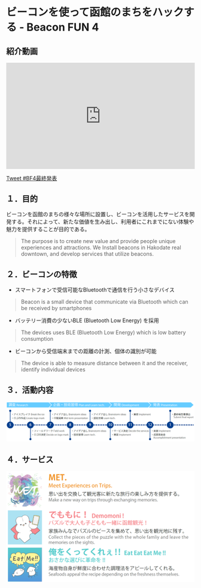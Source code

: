 # ビーコンを使って函館のまちをハックする - Beacon FUN 4

## 紹介動画

<div class="yt-wrapper">
    <iframe src="https://www.youtube.com/embed/s91rVjF6vxQ" frameborder="0" allow="accelerometer; autoplay; clipboard-write; encrypted-media; gyroscope; picture-in-picture" allowfullscreen></iframe>
</div>

<style>
    #forkme_banner {
        display: none;
    }

    #project_tagline {
        font-size: 32px;
        text-align: center;
    }

    .inner {
        max-width: 720px;
    }

    .yt-wrapper {
        position: relative;
        width: 100%;
    }
    .yt-wrapper:before {
        content: "";
        display: block;
        padding-top: 56.25%;
    }
    .yt-wrapper iframe {
        position: absolute;
        top: 0;
        left: 0;
        width: 100%;
        height: 100%;
    }
</style>

<script>
window.addEventListener('DOMContentLoaded', function(){
    var title = 'ビーコンを使って函館のまちをハックする';
    var subTitle = '- Beacon Fun 4'
    document.getElementById('forkme_banner').remove();
    document.getElementById('project_title').innerHTML = title;
    document.getElementById('project_tagline').innerHTML = subTitle;
});
</script>

<a href="https://twitter.com/intent/tweet?button_hashtag=BF4最終発表&ref_src=twsrc%5Etfw" class="twitter-hashtag-button" data-show-count="false">Tweet #BF4最終発表</a><script async src="https://platform.twitter.com/widgets.js" charset="utf-8"></script>

## １．目的
ビーコンを函館のまちの様々な場所に設置し、ビーコンを活用したサービスを開発する。それによって、新たな価値を生み出し、利用者にこれまでにない体験や魅力を提供することが目的である。
> The purpose is to create new value and provide people unique experiences and attractions. We Install beacons in Hakodate real downtown, and develop services that utilize beacons. 

## ２．ビーコンの特徴
- スマートフォンで受信可能なBluetoothで通信を行う小さなデバイス
> Beacon is a small device that communicate via Bluetooth which can be received by smartphones

- バッテリー消費の少ないBLE (Bluetooth Low Energy) を採用
> The devices uses BLE (Bluetooth Low Energy) which is low battery consumption

- ビーコンから受信端末までの距離の計測、個体の識別が可能
> The device is able to measure distance between it and the receiver, identify individual devices

## ３．活動内容
<img src="image/activities.png" alt="Activities" />

## ４．サービス
<img src="image/service.png" alt="Services" style="zoom:80%;" />
